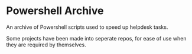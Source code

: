 # Powershell Archive
An archive of Powershell scripts used to speed up helpdesk tasks.

Some projects have been made into seperate repos, for ease of use when they are required by themselves.

